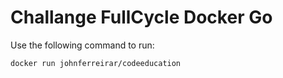 # Challange FullCycle Docker Go

Use the following command to run:

```
docker run johnferreirar/codeeducation
```
